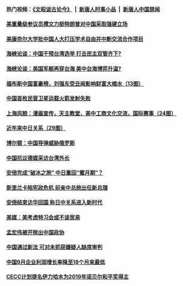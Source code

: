 #### 热门视频：[《文昭谈古论今》](https://github.com/gfw-breaker/wenzhao/blob/master/README.md?t=10290333) &nbsp;|&nbsp; [新唐人时事小品](https://github.com/gfw-breaker/ntdtv-comedy/blob/master/README.md?t=10290333) &nbsp;|&nbsp; [新唐人中国禁闻](https://github.com/gfw-breaker/ntdtv-news/blob/master/README.md?t=10290333)

#### [美重量级参议员撰文力挺特朗普对中国采取强硬立场](../pages/zyyyoeqqvi/4632556.md?t=10290333) 

#### [美康奈尔大学批中国人大打压学术自由并中断交流合作项目](../pages/zyyyoeqqvi/4632463.md?t=10290333) 

#### [海峡论谈：中国干预台湾选举 打击民主双管齐下?](../pages/zyyyoeqqvi/4632453.md?t=10290333) 

#### [海峡论谈：美国军舰再穿台海 美中台海博弈升温?](../pages/zyyyoeqqvi/4632446.md?t=10290333) 

#### [福布斯中国富豪榜，刘强东受丑闻影响财富大缩水（13图）](../pages/zyyyoeqqvi/4632317.md?t=10290333) 

#### [中国首枚民营卫星运载火箭发射失败](../pages/zyyyoeqqvi/4632315.md?t=10290333) 

#### [上海风貌：漫画宣传，天主教堂，美中工商文化交流，国际赛事（24图）](../pages/zyyyoeqqvi/4631899.md?t=10290333) 

#### [近年来中日关系（29图）](../pages/zyyyoeqqvi/4631751.md?t=10290333) 

#### [博尔顿：中国导弹威胁俄罗斯](../pages/zyyyoeqqvi/4631697.md?t=10290333) 

#### [中国抗议德媒采访台湾外长](../pages/zyyyoeqqvi/4631687.md?t=10290333) 

#### [安倍完成“破冰之旅” 中日重回“蜜月期”？](../pages/zyyyoeqqvi/4631655.md?t=10290333) 

#### [斯里兰卡陷宪政危机 前亲中总统出任新总理](../pages/zyyyoeqqvi/4631539.md?t=10290333) 

#### [安倍结束访华回国 称日中关系进入新时代](../pages/zyyyoeqqvi/4631537.md?t=10290333) 

#### [美媒：美考虑特习会或不谈贸易](../pages/zyyyoeqqvi/4631529.md?t=10290333) 

#### [孟宏伟被开除出中国政协](../pages/zyyyoeqqvi/4631525.md?t=10290333) 

#### [中国通过新法 可对未抓获嫌疑人缺席审判](../pages/zyyyoeqqvi/4631520.md?t=10290333) 

#### [中国9月企业利润增长率降至18个月来最低](../pages/zyyyoeqqvi/4631479.md?t=10290333) 

#### [CECC计划提名伊力哈木为2019年诺贝尔和平奖得主](../pages/zyyyoeqqvi/4631121.md?t=10290333) 

